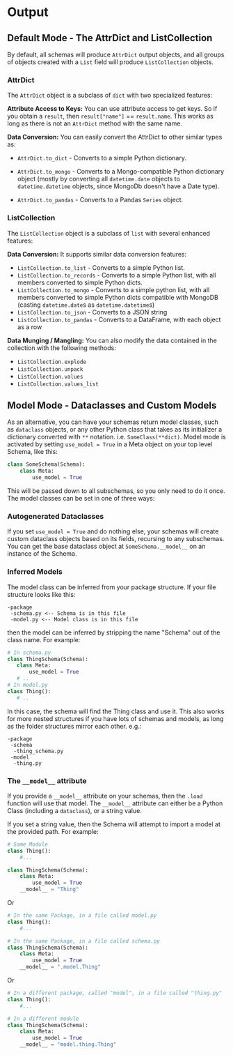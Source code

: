 # Output

## Default Mode - The AttrDict and ListCollection

By default, all schemas will produce `AttrDict` output objects, and all groups of objects created with a `List` field will produce `ListCollection` objects.

### AttrDict

The `AttrDict` object is a subclass of `dict` with two specialized features:

**Attribute Access to Keys:** You can use attribute access to get keys. So if you obtain a `result`, then `result["name"]` == `result.name`. This works as long as there is not an `AttrDict` method with the same name.

**Data Conversion:** You can easily convert the AttrDict to other similar types as:

- `AttrDict.to_dict` - Converts to a simple Python dictionary.

- `AttrDict.to_mongo` - Converts to a Mongo-compatible Python dictionary object (mostly by converting all `datetime.date` objects to `datetime.datetime` objects, since MongoDb doesn't have a Date type).

- `AttrDict.to_pandas` - Converts to a Pandas `Series` object.

### ListCollection

The `ListCollection` object is a subclass of `list` with several enhanced features:

**Data Conversion:** It supports similar data conversion features:
- `ListCollection.to_list` - Converts to a simple Python list.
- `ListCollection.to_records` - Converts to a simple Python list, with all members converted to simple Python dicts.
- `ListCollection.to_mongo` - Converts to a simple python list, with all members converted to simple Python dicts compatible with MongoDB (casting `datetime.date`s as `datetime.datetime`s)
- `ListCollection.to_json` - Converts to a JSON string
- `ListCollection.to_pandas` - Converts to a DataFrame, with each object as a row

**Data Munging / Mangling:** You can also modify the data contained in the collection with the following methods:
- `ListCollection.explode`
- `ListCollection.unpack`
- `ListCollection.values`
- `ListCollection.values_list`

## Model Mode - Dataclasses and Custom Models

As an alternative, you can have your schemas return model classes, such as  `dataclass` objects, or any other Python class that takes as its initializer a dictionary converted with `**` notation. i.e. `SomeClass(**dict)`. Model mode is activated by setting `use_model = True` in a Meta object on your top level Schema, like this:

```python
class SomeSchema(Schema):
    class Meta:
        use_model = True
```
This will be passed down to all subschemas, so you only need to do it once. The model classes can be set in one of three ways:

### Autogenerated Dataclasses

If you set `use_model = True` and do nothing else, your schemas will create custom dataclass objects based on its fields, recursing to any subschemas. You can get the base dataclass object at `SomeSchema.__model__` on an instance of the Schema.

### Inferred Models

The model class can be inferred from your package structure. If your file structure looks like this:

```text
-package
 -schema.py <-- Schema is in this file
 -model.py <-- Model class is in this file
```

 then the model can be inferred by stripping the name "Schema" out of the class name. For example:
 ```python
# In schema.py
class ThingSchema(Schema):
    class Meta:
        use_model = True
    # ..
# In model.py
class Thing():
    # ..
```
In this case, the schema will find the Thing class and use it. This also works for more nested structures if you have lots of schemas and models, as long as the folder structures mirror each other. e.g.:
```text
-package
 -schema
  -thing_schema.py
 -model
  -thing.py
```

### The `__model__` attribute

If you provide a `__model__` attribute on your schemas, then the `.load` function will use that model. The `__model__` attribute can either be a Python Class (including a `dataclass`), or a string value.

If you set a string value, then the Schema will attempt to import a model at the provided path. For example:

```python
# Same Module
class Thing():
    #...

class ThingSchema(Schema):
    class Meta:
        use_model = True
    __model__ = "Thing"
```
Or
```python
# In the same Package, in a file called model.py
class Thing():
    #...

# In the same Package, in a file called schema.py
class ThingSchema(Schema):
    class Meta:
        use_model = True
    __model__ = ".model.Thing"
```
Or
```python
# In a different package, called "model", in a file called "thing.py"
class Thing():
    #...

# In a different module
class ThingSchema(Schema):
    class Meta:
        use_model = True
    __model__ = "model.thing.Thing"
```
